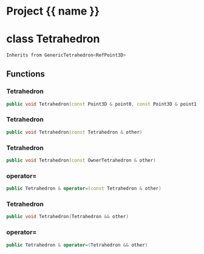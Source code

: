 <script setup>
import {useRoute} from 'vitepress'
const {path} = useRoute()
const tokens = path.split('/')
const words = tokens[2].split('-');
for (let i = 0; i < words.length; i++) {
    words[i] = words[i].charAt(0).toUpperCase() + words[i].slice(1);
    words[i] = words[i].replace('geode', 'Geode')
}
const name = words.join('-');
</script>
# Project {{ name }}

# class Tetrahedron


```cpp
Inherits from GenericTetrahedron<RefPoint3D>
```



## Functions

### Tetrahedron

```cpp
public void Tetrahedron(const Point3D & point0, const Point3D & point1, const Point3D & point2, const Point3D & point3)
```


### Tetrahedron

```cpp
public void Tetrahedron(const Tetrahedron & other)
```


### Tetrahedron

```cpp
public void Tetrahedron(const OwnerTetrahedron & other)
```


### operator=

```cpp
public Tetrahedron & operator=(const Tetrahedron & other)
```


### Tetrahedron

```cpp
public void Tetrahedron(Tetrahedron && other)
```


### operator=

```cpp
public Tetrahedron & operator=(Tetrahedron && other)
```




